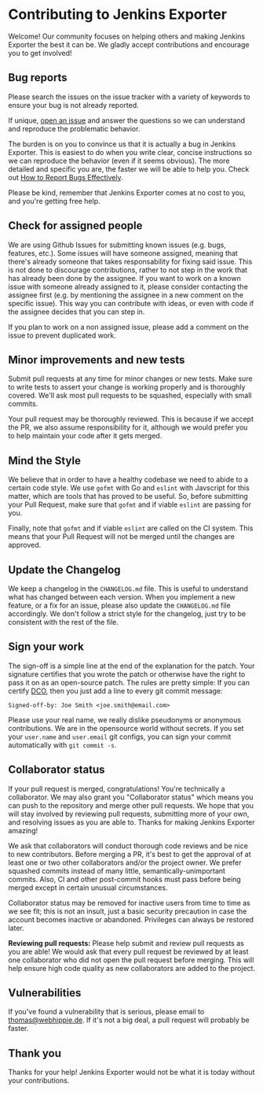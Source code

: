 # Contributing to Jenkins Exporter

Welcome! Our community focuses on helping others and making Jenkins Exporter the best it can be. We gladly accept contributions and encourage you to get involved!


## Bug reports

Please search the issues on the issue tracker with a variety of keywords to ensure your bug is not already reported.

If unique, [open an issue](https://github.com/exporters/jenkins/issues) and answer the questions so we can understand and reproduce the problematic behavior.

The burden is on you to convince us that it is actually a bug in Jenkins Exporter. This is easiest to do when you write clear, concise instructions so we can reproduce the behavior (even if it seems obvious). The more detailed and specific you are, the faster we will be able to help you. Check out [How to Report Bugs Effectively](http://www.chiark.greenend.org.uk/~sgtatham/bugs.html).

Please be kind, remember that Jenkins Exporter comes at no cost to you, and you're getting free help.


## Check for assigned people

We are using Github Issues for submitting known issues (e.g. bugs, features, etc.). Some issues will have someone assigned, meaning that there's already someone that takes responsability for fixing said issue. This is not done to discourage contributions, rather to not step in the work that has already been done by the assignee. If you want to work on a known issue with someone already assigned to it, please consider contacting the assignee first (e.g. by mentioning the assignee in a new comment on the specific issue). This way you can contribute with ideas, or even with code if the assignee decides that you can step in.

If you plan to work on a non assigned issue, please add a comment on the issue to prevent duplicated work.


## Minor improvements and new tests

Submit pull requests at any time for minor changes or new tests. Make sure to write tests to assert your change is working properly and is thoroughly covered. We'll ask most pull requests to be squashed, especially with small commits.

Your pull request may be thoroughly reviewed. This is because if we accept the PR, we also assume responsibility for it, although we would prefer you to help maintain your code after it gets merged.


## Mind the Style

We believe that in order to have a healthy codebase we need to abide to a certain code style. We use `gofmt` with Go and `eslint` with Javscript for this matter, which are tools that has proved to be useful. So, before submitting your Pull Request, make sure that `gofmt` and if viable `eslint` are passing for you.

Finally, note that `gofmt` and if viable `eslint` are called on the CI system. This means that your Pull Request will not be merged until the changes are approved.


## Update the Changelog

We keep a changelog in the `CHANGELOG.md` file. This is useful to understand what has changed between each version. When you implement a new feature, or a fix for an issue, please also update the `CHANGELOG.md` file accordingly. We don't follow a strict style for the changelog, just try to be consistent with the rest of the file.


## Sign your work

The sign-off is a simple line at the end of the explanation for the patch. Your signature certifies that you wrote the patch or otherwise have the right to pass it on as an open-source patch. The rules are pretty simple: If you can certify [DCO](DCO), then you just add a line to every git commit message:

```
Signed-off-by: Joe Smith <joe.smith@email.com>
```

Please use your real name, we really dislike pseudonyms or anonymous contributions. We are in the opensource world without secrets. If you set your `user.name` and `user.email` git configs, you can sign your commit automatically with `git commit -s`.


## Collaborator status

If your pull request is merged, congratulations! You're technically a collaborator. We may also grant you "Collaborator status" which means you can push to the repository and merge other pull requests. We hope that you will stay involved by reviewing pull requests, submitting more of your own, and resolving issues as you are able to. Thanks for making Jenkins Exporter amazing!

We ask that collaborators will conduct thorough code reviews and be nice to new contributors. Before merging a PR, it's best to get the approval of at least one or two other collaborators and/or the project owner. We prefer squashed commits instead of many little, semantically-unimportant commits. Also, CI and other post-commit hooks must pass before being merged except in certain unusual circumstances.

Collaborator status may be removed for inactive users from time to time as we see fit; this is not an insult, just a basic security precaution in case the account becomes inactive or abandoned. Privileges can always be restored later.

**Reviewing pull requests:** Please help submit and review pull requests as you are able! We would ask that every pull request be reviewed by at least one collaborator who did not open the pull request before merging. This will help ensure high code quality as new collaborators are added to the project.


## Vulnerabilities

If you've found a vulnerability that is serious, please email to thomas@webhippie.de. If it's not a big deal, a pull request will probably be faster.


## Thank you

Thanks for your help! Jenkins Exporter would not be what it is today without your contributions.
